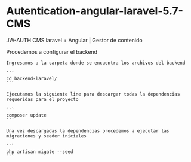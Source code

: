 # Autentication-angular-laravel-5.7-CMS
JW-AUTH CMS laravel + Angular | Gestor de contenido


Procedemos a configurar el backend

    Ingresamos a la carpeta donde se encuentra los archivos del backend

    ```
    cd backend-laravel/
    ```

    Ejecutamos la siguiente line para descargar todas la dependencias requeridas para el proyecto

    ```
    composer update
    ```

    Una vez descargadas la dependencias procedemos a ejecutar las migraciones y seeder iniciales

    ```
    php artisan migate --seed
    ```

    


   
